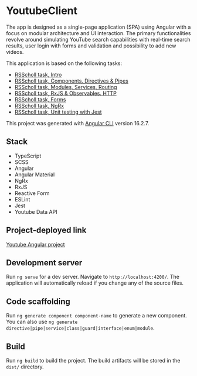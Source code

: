 # YoutubeClient

The app is designed as a single-page application (SPA) using Angular with a focus on modular architecture and UI interaction. 
The primary functionalities revolve around simulating YouTube search capabilities with real-time search results, user login with forms and validation and possibility to add new videos.

This application is based on the following tasks:

- [RSScholl task, Intro](https://github.com/rolling-scopes-school/tasks/blob/master/tasks/angular/intro.md)
- [RSScholl task, Components. Directives & Pipes](https://github.com/rolling-scopes-school/tasks/blob/master/tasks/angular/components-directives-pipes.md)
- [RSScholl task, Modules, Services, Routing](https://github.com/rolling-scopes-school/tasks/blob/master/tasks/angular/modules-services-routing.md)
- [RSScholl task, RxJS & Observables. HTTP](https://github.com/rolling-scopes-school/tasks/blob/master/tasks/angular/rxjs-observables-http.md)
- [RSScholl task, Forms](https://github.com/rolling-scopes-school/tasks/blob/master/tasks/angular/forms.md)
- [RSScholl task, NgRx](https://github.com/rolling-scopes-school/tasks/blob/master/tasks/angular/NgRX.md)
- [RSScholl task, Unit testing with Jest](https://github.com/rolling-scopes-school/tasks/blob/master/tasks/angular/unit-testing-jest.md)

This project was generated with [Angular CLI](https://github.com/angular/angular-cli) version 16.2.7.

## Stack
 - TypeScript
 - SCSS
 - Angular
 - Angular Material
 - NgRx
 - RxJS
 - Reactive Form
 - ESLint
 - Jest
 - Youtube Data API

## Project-deployed link
[Youtube Angular project](https://6564edb6b19b771b22d34b7b--nimble-sprite-1c1714.netlify.app/)

## Development server

Run `ng serve` for a dev server. Navigate to `http://localhost:4200/`. The application will automatically reload if you change any of the source files.

## Code scaffolding

Run `ng generate component component-name` to generate a new component. You can also use `ng generate directive|pipe|service|class|guard|interface|enum|module`.

## Build

Run `ng build` to build the project. The build artifacts will be stored in the `dist/` directory.
